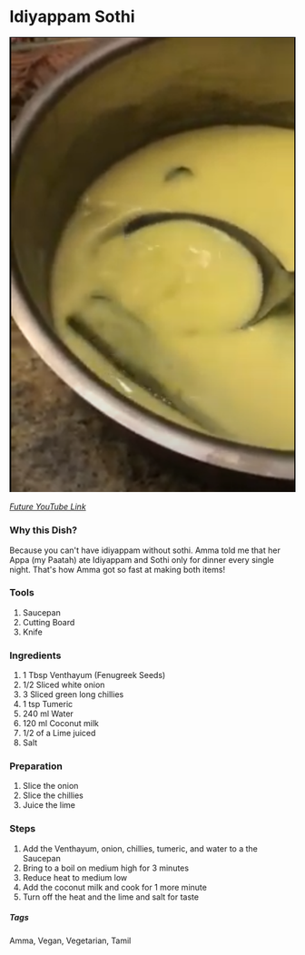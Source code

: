 # Idiyappam Sothi
![Images](../images/idiyappam-sothi.png)

[*Future YouTube Link*]()

### Why this Dish?
Because you can't have idiyappam without sothi. Amma told me that her Appa (my Paatah) ate Idiyappam and Sothi only for dinner every single night.
That's how Amma got so fast at making both items!

### Tools
1. Saucepan
1. Cutting Board
1. Knife

### Ingredients
1. 1 Tbsp Venthayum (Fenugreek Seeds)
1. 1/2 Sliced white onion
1. 3 Sliced green long chillies
1. 1 tsp Tumeric
1. 240 ml Water
1. 120 ml Coconut milk
1. 1/2 of a Lime juiced
1. Salt

### Preparation
1. Slice the onion
1. Slice the chillies
1. Juice the lime

### Steps
1. Add the Venthayum, onion, chillies, tumeric, and water to a the Saucepan
1. Bring to a boil on medium high for 3 minutes
1. Reduce heat to medium low
1. Add the coconut milk and cook for 1 more minute
1. Turn off the heat and the lime and salt for taste

##### Tags
Amma, Vegan, Vegetarian, Tamil